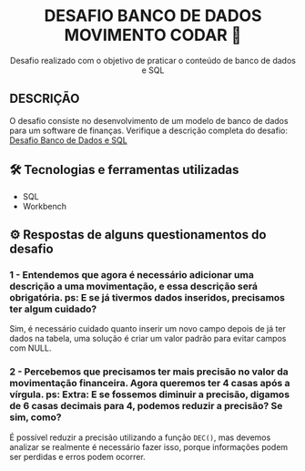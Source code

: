 <div align="center">
  <h1>DESAFIO BANCO DE DADOS<br> MOVIMENTO CODAR 💙</h1>
  <p>Desafio realizado com o objetivo de praticar o conteúdo de banco de dados e SQL</p>
</div>

## DESCRIÇÃO

O desafio consiste no desenvolvimento de um modelo de banco de dados para um software de finanças.
Verifique a descrição completa do desafio: [Desafio Banco de Dados e SQL](https://github.com/movimentocodar/banco-dados-2022)



## 🛠️ Tecnologias e ferramentas utilizadas

- SQL
- Workbench

## ⚙️ Respostas de alguns questionamentos do desafio

### 1 - Entendemos que agora é necessário adicionar uma descrição a uma movimentação, e essa descrição será obrigatória. ps: E se já tivermos dados inseridos, precisamos ter algum cuidado?

Sim, é necessário cuidado quanto inserir um novo campo depois de já ter dados na tabela, uma 
solução é criar um valor padrão para evitar campos com NULL.

### 2 - Percebemos que precisamos ter mais precisão no valor da movimentação financeira. Agora queremos ter 4 casas após a vírgula. ps: Extra: E se fossemos diminuir a precisão, digamos de 6 casas decimais para 4, podemos reduzir a precisão? Se sim, como?

É possível reduzir a precisão utilizando a função `DEC()`, mas devemos analizar se realmente é necessário fazer isso, porque informações podem ser perdidas e erros podem ocorrer.